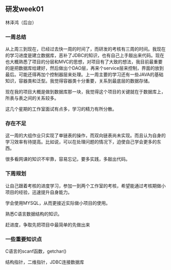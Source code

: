 ## 研发week01

林泽鸿（后台）

### 一周总结

从上周三到现在，已经过去快一周的时间了，而研发的考核有三周的时间。我现在的学习进度是建立数据库，恶补了JDBC的知识，也有自己上手敲出来代码。现在也大概熟悉了项目的分层和MVC的思想，对项目有了大致的想法，我目前最重要的是把数据库给建好，然后做出个DAO层，再来个service层来控制，界面的放到最后。可能还得再加个控制器层来处理。上一周主要的学习还有一些JAVA的基础知识，容器类和泛型。我觉得容器类十分重要，关系到最底层的数据存储。

现在我的项目大概是做到数据库那一块，我觉得这个项目的关键就在于数据库上，所表与表之间的关系较多。

这几个星期的工作室面试有点多，学习的精力有所分散。

### 存在不足

这一周的大组作业只实现了单链表的操作，而双向链表尚未实现。而且认为自身的学习效率有待提高。比如说，可以在处理问题的情况下，迫使自己学会更多的东西。

很多看网课的知识不牢靠，容易忘记，要多实践，多敲出代码。

### 下周规划

让自己跟着考核的进度学习，参加一到两个工作室的考核，希望能通过考核期做小项目的经验，迅速提升自身能力。

学会使用MYSQL，从而更接近实际做小项目的使用。

熟悉C语言数据结构的知识。

赶进度，争取先把项目中最简单的先做出来

### 一些重要知识点

C语言的scanf函数，getchar()

结构指针，二维指针，JDBC连接数据库



